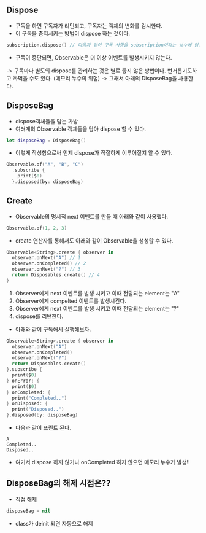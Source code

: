 ## Dispose
- 구독을 하면 구독자가 리턴되고, 구독자는 객체의 변화를 감시한다.
- 이 구독을 중지시키는 방법이 dispose 하는 것이다.
```swift
subscription.dispose() // 다음과 같이 구독 사항을 subscription이라는 상수에 담고 명시적으로 dispose 해줄 수 있다.
```
- 구독이 중단되면, Observable은 더 이상 이벤트를 발생시키지 않는다.

-> 구독마다 별도의 dispose를 관리하는 것은 별로 좋지 않은 방법이다. 번거롭기도하고 까먹을 수도 있다. (메모리 누수의 위험)
-> 그래서 아래의 DisposeBag을 사용한다.

## DisposeBag
- dispose객체들을 담는 가방
- 여러개의 Observable 객체들을 담아 dispose 할 수 있다.

```swift
let disposeBag = DisposeBag()
```

- 이렇게 작성함으로써 언제 dispose가 적절하게 이루어질지 알 수 있다.
```swift
Observable.of("A", "B", "C")
  .subscribe {
    print($0)
  }.disposed(by: disposeBag)
```

## Create
- Observable의 명시적 next 이벤트를 만들 때 아래와 같이 사용했다.
```swift
Observable.of(1, 2, 3)
```
- create 연산자를 통해서도 아래와 같이 Observable을 생성할 수 있다.

```swift
Observable<String>.create { observer in
  observer.onNext("A") // 1
  observer.onCompleted() // 2
  observer.onNext("?") // 3
  return Disposables.create() // 4
}
```
1. Observer에게 next 이벤트를 발생 시키고 이때 전달되는 element는 "A"
2. Observer에게 compelted 이벤트를 발생시킨다.
3. Observer에게 next 이벤트를 발생 시키고 이때 전달되는 element는 "?"
4. dispose를 리턴한다.

- 아래와 같이 구독해서 실행해보자.
```swift
Observable<String>.create { observer in
  observer.onNext("A")
  observer.onCompleted()
  observer.onNext("?")
  return Disposables.create()
}.subscribe {
  print($0)
} onError: {
  print($0)
} onCompleted: {
  print("Completed..")
} onDisposed: {
  print("Disposed..")
}.disposed(by: disposeBag)
```
- 다음과 같이 프린트 된다.
```
A
Completed..
Disposed..
```

- 여기서 dispose 하지 않거나 onCompleted 하지 않으면 메모리 누수가 발생!!

## DisposeBag의 해제 시점은??
- 직접 해제
```swift
disposeBag = nil
```
- class가 deinit 되면 자동으로 해제

